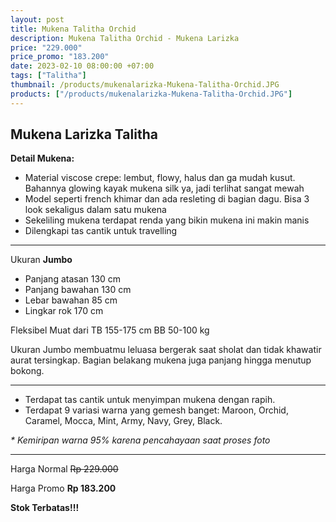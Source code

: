 ```yaml
---
layout: post
title: Mukena Talitha Orchid
description: Mukena Talitha Orchid - Mukena Larizka
price: "229.000"
price_promo: "183.200"
date: 2023-02-10 08:00:00 +07:00
tags: ["Talitha"]
thumbnail: /products/mukenalarizka-Mukena-Talitha-Orchid.JPG
products: ["/products/mukenalarizka-Mukena-Talitha-Orchid.JPG"]
---
```


## Mukena Larizka Talitha ##

**Detail Mukena:**

* Material viscose crepe: lembut, flowy, halus dan ga mudah kusut. Bahannya glowing kayak mukena silk ya, jadi terlihat sangat mewah
* Model seperti french khimar dan ada resleting di bagian dagu. Bisa 3 look sekaligus dalam satu mukena
* Sekeliling mukena terdapat renda yang bikin mukena ini makin manis
* Dilengkapi tas cantik untuk travelling

---

Ukuran **Jumbo**

* Panjang atasan 130 cm
* Panjang bawahan 130 cm
* Lebar bawahan 85 cm
* Lingkar rok 170 cm

Fleksibel Muat dari TB 155-175 cm BB 50-100 kg

Ukuran Jumbo membuatmu leluasa bergerak saat sholat dan tidak khawatir aurat tersingkap. Bagian belakang mukena juga panjang hingga menutup bokong.

---

* Terdapat tas cantik untuk menyimpan mukena dengan rapih.
* Terdapat 9 variasi warna yang gemesh banget: Maroon, Orchid, Caramel, Mocca, Mint, Army, Navy, Grey, Black.

_* Kemiripan warna 95% karena pencahayaan saat proses foto_

---

Harga Normal ~~Rp 229.000~~

Harga Promo **Rp 183.200**

**Stok Terbatas!!!**

